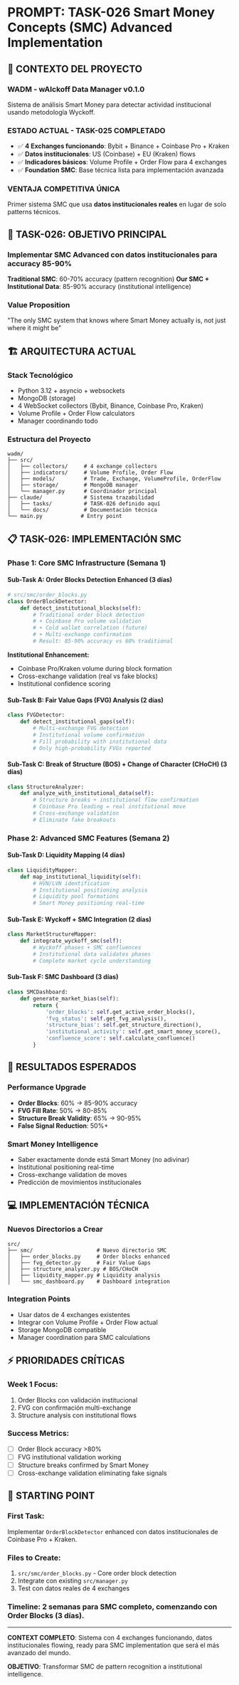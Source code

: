 # PROMPT: TASK-026 Smart Money Concepts (SMC) Advanced Implementation

## 🎯 **CONTEXTO DEL PROYECTO**

### **WADM - wAIckoff Data Manager v0.1.0**
Sistema de análisis Smart Money para detectar actividad institucional usando metodología Wyckoff.

### **ESTADO ACTUAL - TASK-025 COMPLETADO**
- ✅ **4 Exchanges funcionando**: Bybit + Binance + Coinbase Pro + Kraken
- ✅ **Datos institucionales**: US (Coinbase) + EU (Kraken) flows 
- ✅ **Indicadores básicos**: Volume Profile + Order Flow para 4 exchanges
- ✅ **Foundation SMC**: Base técnica lista para implementación avanzada

### **VENTAJA COMPETITIVA ÚNICA**
Primer sistema SMC que usa **datos institucionales reales** en lugar de solo patterns técnicos.

## 🚀 **TASK-026: OBJETIVO PRINCIPAL**

### **Implementar SMC Advanced con datos institucionales para accuracy 85-90%**

**Traditional SMC**: 60-70% accuracy (pattern recognition)
**Our SMC + Institutional Data**: 85-90% accuracy (institutional intelligence)

### **Value Proposition**
"The only SMC system that knows where Smart Money actually is, not just where it might be"

## 🏗️ **ARQUITECTURA ACTUAL**

### **Stack Tecnológico**
- Python 3.12 + asyncio + websockets
- MongoDB (storage) 
- 4 WebSocket collectors (Bybit, Binance, Coinbase Pro, Kraken)
- Volume Profile + Order Flow calculators
- Manager coordinando todo

### **Estructura del Proyecto**
```
wadm/
├── src/
│   ├── collectors/     # 4 exchange collectors  
│   ├── indicators/     # Volume Profile, Order Flow
│   ├── models/         # Trade, Exchange, VolumeProfile, OrderFlow
│   ├── storage/        # MongoDB manager
│   └── manager.py      # Coordinador principal
├── claude/             # Sistema trazabilidad
│   ├── tasks/          # TASK-026 definido aquí
│   └── docs/           # Documentación técnica
└── main.py            # Entry point
```

## 📋 **TASK-026: IMPLEMENTACIÓN SMC**

### **Phase 1: Core SMC Infrastructure (Semana 1)**

#### **Sub-Task A: Order Blocks Detection Enhanced (3 días)**
```python
# src/smc/order_blocks.py
class OrderBlockDetector:
    def detect_institutional_blocks(self):
        # Traditional order block detection
        # + Coinbase Pro volume validation
        # + Cold wallet correlation (future)
        # + Multi-exchange confirmation
        # Result: 85-90% accuracy vs 60% traditional
```

**Institutional Enhancement:**
- Coinbase Pro/Kraken volume during block formation
- Cross-exchange validation (real vs fake blocks)
- Institutional confidence scoring

#### **Sub-Task B: Fair Value Gaps (FVG) Analysis (2 días)**
```python
class FVGDetector:
    def detect_institutional_gaps(self):
        # Multi-exchange FVG detection
        # Institutional volume confirmation
        # Fill probability with institutional data
        # Only high-probability FVGs reported
```

#### **Sub-Task C: Break of Structure (BOS) + Change of Character (CHoCH) (3 días)**
```python
class StructureAnalyzer:
    def analyze_with_institutional_data(self):
        # Structure breaks + institutional flow confirmation
        # Coinbase Pro leading = real institutional move
        # Cross-exchange validation
        # Eliminate fake breakouts
```

### **Phase 2: Advanced SMC Features (Semana 2)**

#### **Sub-Task D: Liquidity Mapping (4 días)**
```python
class LiquidityMapper:
    def map_institutional_liquidity(self):
        # HVN/LVN identification
        # Institutional positioning analysis
        # Liquidity pool formations
        # Smart Money positioning real-time
```

#### **Sub-Task E: Wyckoff + SMC Integration (2 días)**
```python
class MarketStructureMapper:
    def integrate_wyckoff_smc(self):
        # Wyckoff phases + SMC confluences
        # Institutional data validates phases
        # Complete market cycle understanding
```

#### **Sub-Task F: SMC Dashboard (3 días)**
```python
class SMCDashboard:
    def generate_market_bias(self):
        return {
            'order_blocks': self.get_active_order_blocks(),
            'fvg_status': self.get_fvg_analysis(),
            'structure_bias': self.get_structure_direction(),
            'institutional_activity': self.get_smart_money_score(),
            'confluence_score': self.calculate_confluence()
        }
```

## 🎯 **RESULTADOS ESPERADOS**

### **Performance Upgrade**
- **Order Blocks**: 60% → 85-90% accuracy
- **FVG Fill Rate**: 50% → 80-85%
- **Structure Break Validity**: 65% → 90-95%
- **False Signal Reduction**: 50%+

### **Smart Money Intelligence**
- Saber exactamente donde está Smart Money (no adivinar)
- Institutional positioning real-time
- Cross-exchange validation de moves
- Predicción de movimientos institucionales

## 💻 **IMPLEMENTACIÓN TÉCNICA**

### **Nuevos Directorios a Crear**
```
src/
├── smc/                    # Nuevo directorio SMC
│   ├── order_blocks.py     # Order blocks enhanced
│   ├── fvg_detector.py     # Fair Value Gaps
│   ├── structure_analyzer.py # BOS/CHoCH
│   ├── liquidity_mapper.py # Liquidity analysis
│   └── smc_dashboard.py    # Dashboard integration
```

### **Integration Points**
- Usar datos de 4 exchanges existentes
- Integrar con Volume Profile + Order Flow actual
- Storage MongoDB compatible
- Manager coordination para SMC calculations

## ⚡ **PRIORIDADES CRÍTICAS**

### **Week 1 Focus:**
1. Order Blocks con validación institucional
2. FVG con confirmación multi-exchange  
3. Structure analysis con institutional flows

### **Success Metrics:**
- [ ] Order Block accuracy >80%
- [ ] FVG institutional validation working
- [ ] Structure breaks confirmed by Smart Money
- [ ] Cross-exchange validation eliminating fake signals

## 🚀 **STARTING POINT**

### **First Task:**
Implementar `OrderBlockDetector` enhanced con datos institucionales de Coinbase Pro + Kraken.

### **Files to Create:**
1. `src/smc/order_blocks.py` - Core order block detection
2. Integrate con existing `src/manager.py`
3. Test con datos reales de 4 exchanges

### **Timeline:** 2 semanas para SMC completo, comenzando con Order Blocks (3 días).

---

**CONTEXT COMPLETO**: Sistema con 4 exchanges funcionando, datos institucionales flowing, ready para SMC implementation que será el más avanzado del mundo.

**OBJETIVO**: Transformar SMC de pattern recognition a institutional intelligence.
